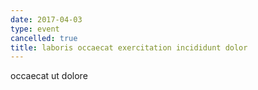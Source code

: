 ```yaml
---
date: 2017-04-03
type: event
cancelled: true
title: laboris occaecat exercitation incididunt dolor
---
```

occaecat ut dolore